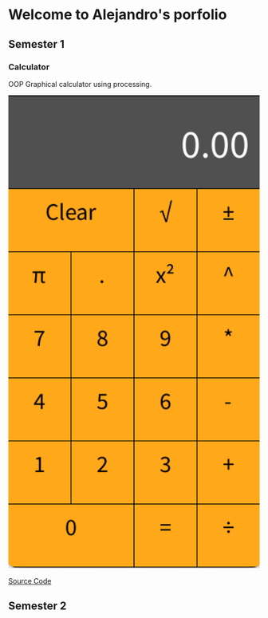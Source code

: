 # Welcome to Alejandro's porfolio

## Semester 1

### Calculator

OOP Graphical calculator using processing.

![Calculator](https://github.com/jano267/A3-progaming-portfolio/blob/gh-pages/images/calc.png?raw=true)

[Source Code]()


## Semester 2

